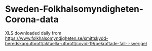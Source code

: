 # Sweden-Folkhalsomyndigheten-Corona-data

XLS downloaded daily from https://www.folkhalsomyndigheten.se/smittskydd-beredskap/utbrott/aktuella-utbrott/covid-19/bekraftade-fall-i-sverige/
